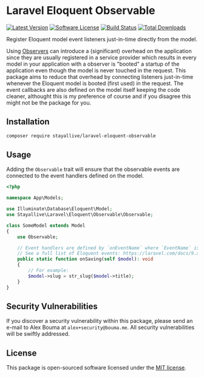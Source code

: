 # Laravel Eloquent Observable

[![Latest Version](https://img.shields.io/github/release/stayallive/laravel-eloquent-observable.svg?style=flat-square)](https://github.com/stayallive/laravel-eloquent-observable/releases)
[![Software License](https://img.shields.io/badge/license-MIT-brightgreen.svg?style=flat-square)](LICENSE.md)
[![Build Status](https://img.shields.io/github/workflow/status/stayallive/laravel-eloquent-observable/CI/master.svg?style=flat-square)](https://github.com/stayallive/laravel-eloquent-observable/actions/workflows/ci.yaml)
[![Total Downloads](https://img.shields.io/packagist/dt/stayallive/laravel-eloquent-observable.svg?style=flat-square)](https://packagist.org/packages/stayallive/laravel-eloquent-observable)

Register Eloquent model event listeners just-in-time directly from the model.

Using [Observers](https://laravel.com/docs/10.x/eloquent#observers) can introduce a (significant) overhead on the application since they are usually registered in a service
provider which results in every model in your application with a observer is "booted" a startup of the application even though the model is never touched in the request. This
package aims to reduce that overhead by connecting listeners just-in-time whenever the Eloquent model is booted (first used) in the request. The event callbacks are also
defined on the model itself keeping the code cleaner, althought this is my preference of course and if you disagree this might not be the package for you.

## Installation

```bash
composer require stayallive/laravel-eloquent-observable
```

## Usage

Adding the `Observable` trait will ensure that the observable events are connected to the event handlers defined on the model.

```php
<?php

namespace App\Models;

use Illuminate\Database\Eloquent\Model;
use Stayallive\Laravel\Eloquent\Observable\Observable;

class SomeModel extends Model
{
    use Observable;

    // Event handlers are defined by `onEventName` where `EventName` is any valid Eloquent event (or custom event)
    // See a full list of Eloquent events: https://laravel.com/docs/9.x/eloquent#events
    public static function onSaving(self $model): void
    {
        // For example:
        $model->slug = str_slug($model->title);
    }
}
```

## Security Vulnerabilities

If you discover a security vulnerability within this package, please send an e-mail to Alex Bouma at `alex+security@bouma.me`. All security vulnerabilities will be swiftly
addressed.

## License

This package is open-sourced software licensed under the [MIT license](http://opensource.org/licenses/MIT).
